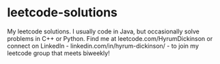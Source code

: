 # leetcode-solutions
My leetcode solutions. I usually code in Java, but occasionally solve problems in C++ or Python. Find me at leetcode.com/HyrumDickinson or connect on LinkedIn - linkedin.com/in/hyrum-dickinson/ - to join my leetcode group that meets biweekly!
